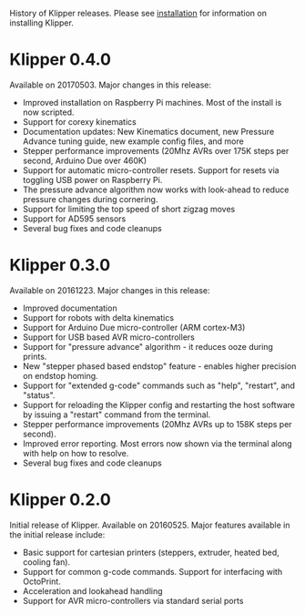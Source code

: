 History of Klipper releases. Please see
[installation](Installation.md) for information on installing Klipper.

Klipper 0.4.0
=============

Available on 20170503. Major changes in this release:

* Improved installation on Raspberry Pi machines. Most of the install
  is now scripted.
* Support for corexy kinematics
* Documentation updates: New Kinematics document, new Pressure Advance
  tuning guide, new example config files, and more
* Stepper performance improvements (20Mhz AVRs over 175K steps per
  second, Arduino Due over 460K)
* Support for automatic micro-controller resets. Support for resets
  via toggling USB power on Raspberry Pi.
* The pressure advance algorithm now works with look-ahead to reduce
  pressure changes during cornering.
* Support for limiting the top speed of short zigzag moves
* Support for AD595 sensors
* Several bug fixes and code cleanups

Klipper 0.3.0
=============

Available on 20161223. Major changes in this release:

* Improved documentation
* Support for robots with delta kinematics
* Support for Arduino Due micro-controller (ARM cortex-M3)
* Support for USB based AVR micro-controllers
* Support for "pressure advance" algorithm - it reduces ooze during
  prints.
* New "stepper phased based endstop" feature - enables higher
  precision on endstop homing.
* Support for "extended g-code" commands such as "help", "restart",
  and "status".
* Support for reloading the Klipper config and restarting the host
  software by issuing a "restart" command from the terminal.
* Stepper performance improvements (20Mhz AVRs up to 158K steps per
  second).
* Improved error reporting. Most errors now shown via the terminal
  along with help on how to resolve.
* Several bug fixes and code cleanups

Klipper 0.2.0
=============

Initial release of Klipper. Available on 20160525. Major features
available in the initial release include:

* Basic support for cartesian printers (steppers, extruder, heated
  bed, cooling fan).
* Support for common g-code commands. Support for interfacing with
  OctoPrint.
* Acceleration and lookahead handling
* Support for AVR micro-controllers via standard serial ports
